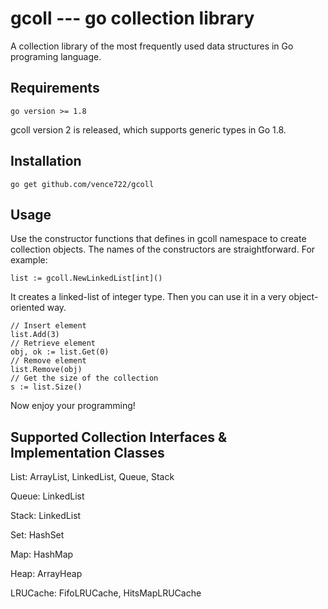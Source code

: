 gcoll --- go collection library
=====

A collection library of the most frequently used data structures in Go programing language.

Requirements
-----
```
go version >= 1.8
```

gcoll version 2 is released, which supports generic types in Go 1.8.

Installation
-----

```
go get github.com/vence722/gcoll
```

Usage
-----


Use the constructor functions that defines in gcoll namespace to create collection objects. The names of the constructors are straightforward. For example:

```
list := gcoll.NewLinkedList[int]()
```

It creates a linked-list of integer type. Then you can use it in a very object-oriented way.

```
// Insert element
list.Add(3)
// Retrieve element
obj, ok := list.Get(0)
// Remove element
list.Remove(obj)
// Get the size of the collection
s := list.Size()
```

Now enjoy your programming!

Supported Collection Interfaces & Implementation Classes
-----

List: ArrayList, LinkedList, Queue, Stack

Queue: LinkedList

Stack: LinkedList

Set: HashSet

Map: HashMap

Heap: ArrayHeap

LRUCache: FifoLRUCache, HitsMapLRUCache

